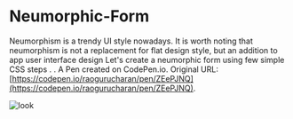 # Neumorphic-Form
Neumorphism is a trendy UI style nowadays. It is worth noting that neumorphism is not a replacement for flat design style, but an addition to app user interface design
Let's create a neumorphic form using few simple CSS steps 
.
.
A Pen created on CodePen.io. Original URL: [https://codepen.io/raogurucharan/pen/ZEePJNQ](https://codepen.io/raogurucharan/pen/ZEePJNQ).

![look](https://user-images.githubusercontent.com/54024246/122540393-3b882b80-d046-11eb-95bd-8df7875f2001.png)

